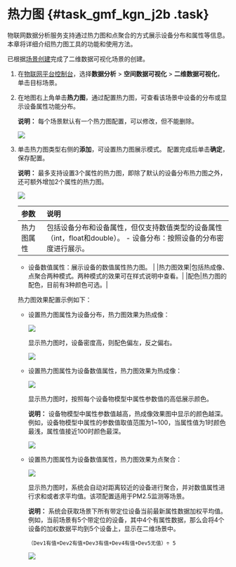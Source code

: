 # 热力图 {#task_gmf_kgn_j2b .task}

物联网数据分析服务支持通过热力图和点聚合的方式展示设备分布和属性等信息。本章将详细介绍热力图工具的功能和使用方法。

已根据[场景创建](cn.zh-CN/空间数据可视化/二维数据可视化/场景创建.md#)完成了二维数据可视化场景的创建。

1.  在[物联网平台控制台](http://iot.console.aliyun.com/)，选择**数据分析** \> **空间数据可视化** \> **二维数据可视化**，单击目标场景。
2.  在地图右上角单击**热力图**，通过配置热力图，可查看该场景中设备的分布或显示设备属性功能分布。 

    **说明：** 每个场景默认有一个热力图配置，可以修改，但不能删除。

    ![](http://static-aliyun-doc.oss-cn-hangzhou.aliyuncs.com/assets/img/155550/156282391144326_zh-CN.png)

3.  单击热力图类型右侧的**添加**，可设置热力图展示模式。 配置完成后单击**确定**，保存配置。 

    **说明：** 最多支持设置3个属性的热力图，即除了默认的设备分布热力图之外，还可额外增加2个属性的热力图。

    ![](http://static-aliyun-doc.oss-cn-hangzhou.aliyuncs.com/assets/img/155550/156282391144330_zh-CN.png)

    |参数|说明|
    |:-|:-|
    |热力图属性|包括设备分布和设备属性，但仅支持数值类型的设备属性（int，float和double）。     -   设备分布：按照设备的分布密度进行展示。
    -   设备数值属性：展示设备的数值属性热力图。
 |
    |热力图效果|包括热成像、点聚合两种模式。两种模式的效果可在样式说明中查看。|
    |配色|热力图的配色，目前有3种颜色可选。|

    热力图效果配置示例如下：

    -   设置热力图属性为设备分布，热力图效果为热成像：

        ![](http://static-aliyun-doc.oss-cn-hangzhou.aliyuncs.com/assets/img/570548/156282391149717_zh-CN.png)

        显示热力图时，设备密度高，则配色偏左，反之偏右。

        ![](http://static-aliyun-doc.oss-cn-hangzhou.aliyuncs.com/assets/img/155550/156282391244336_zh-CN.png)

    -   设置热力图属性为设备数值属性，热力图效果为热成像：

        ![](http://static-aliyun-doc.oss-cn-hangzhou.aliyuncs.com/assets/img/570548/156282391249731_zh-CN.png)

        显示热力图时，按照每个设备物模型中属性参数值的高低展示颜色。

        **说明：** 设备物模型中属性参数值越高，热成像效果图中显示的颜色越深。例如，设备物模型中属性的参数值取值范围为1~100，当属性值为1时颜色最浅，属性值接近100时颜色最深。

        ![](http://static-aliyun-doc.oss-cn-hangzhou.aliyuncs.com/assets/img/155550/156282391244337_zh-CN.png)

    -   设置热力图属性为设备数值属性，热力图效果为点聚合：

        ![](http://static-aliyun-doc.oss-cn-hangzhou.aliyuncs.com/assets/img/570548/156282391349733_zh-CN.png)

        显示热力图时，系统会自动对距离较近的设备进行聚合，并对数值属性进行求和或者求平均值。该项配置适用于PM2.5监测等场景。

        **说明：** 系统会获取场景下所有带定位设备当前最新属性数据加权平均值。例如，当前场景有5个带定位的设备，其中4个有属性数据，那么会将4个设备的加权数据平均到5个设备上，显示在二维场景中。

        ``` {#codeblock_q9g_swp_vhi}
        （Dev1有值+Dev2有值+Dev3有值+Dev4有值+Dev5无值）÷ 5
        ```

        ![](http://static-aliyun-doc.oss-cn-hangzhou.aliyuncs.com/assets/img/155550/156282391344338_zh-CN.png)



